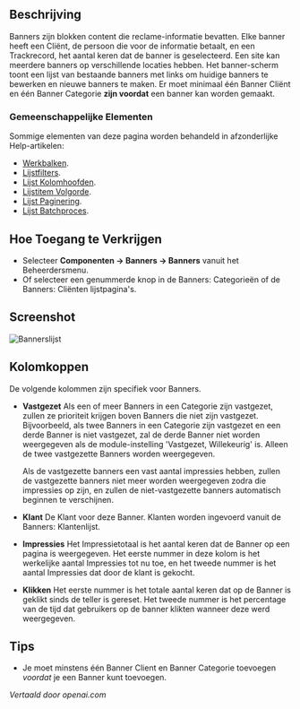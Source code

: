 <!-- Filename: Help4.x:Banners  / Display title: Banners -->

## Beschrijving

Banners zijn blokken content die reclame-informatie bevatten. Elke banner heeft een Cliënt, de persoon die voor de informatie betaalt, en een Trackrecord, het aantal keren dat de banner is geselecteerd. Een site kan meerdere banners op verschillende locaties hebben. Het banner-scherm toont een lijst van bestaande banners met links om huidige banners te bewerken en nieuwe banners te maken. Er moet minimaal één Banner Cliënt en één Banner Categorie **zijn voordat** een banner kan worden gemaakt.

### Gemeenschappelijke Elementen

Sommige elementen van deze pagina worden behandeld in afzonderlijke Help-artikelen:

* [Werkbalken](jdocmanual?article=help/common-elements/toolbars).
* [Lijstfilters](jdocmanual?article=help/common-elements/list-filters).
* [Lijst Kolomhoofden](jdocmanual?article=help/common-elements/list-column-headers).
* [Lijstitem Volgorde](jdocmanual?article=help/common-elements/list-ordering).
* [Lijst Paginering](jdocmanual?article=help/common-elements/list-pagination).
* [Lijst Batchproces](jdocmanual?article=help/common-elements/list-batch-process).

## Hoe Toegang te Verkrijgen

- Selecteer **Componenten → Banners → Banners** vanuit het Beheerdersmenu.
- Of selecteer een genummerde knop in de Banners: Categorieën of de Banners:
  Cliënten lijstpagina's.

## Screenshot

![Bannerslijst](../../../nl/images/banners/banners-list.png)

## Kolomkoppen

De volgende kolommen zijn specifiek voor Banners.

- **Vastgezet** Als een of meer Banners in een Categorie zijn vastgezet, zullen ze prioriteit krijgen boven Banners die niet zijn vastgezet. Bijvoorbeeld, als twee Banners in een Categorie zijn vastgezet en een derde Banner is niet vastgezet, zal de derde Banner niet worden weergegeven als de module-instelling 'Vastgezet, Willekeurig' is. Alleen de twee vastgezette Banners worden weergegeven.

    Als de vastgezette banners een vast aantal impressies hebben, zullen de vastgezette banners niet meer worden weergegeven zodra die impressies op zijn, en zullen de niet-vastgezette banners automatisch beginnen te verschijnen.
- **Klant** De Klant voor deze Banner. Klanten worden ingevoerd vanuit de
    Banners: Klantenlijst.
- **Impressies** Het Impressietotaal is het aantal keren dat de Banner op een pagina is weergegeven. Het eerste nummer in deze kolom is het werkelijke aantal Impressies tot nu toe, en het tweede nummer is het aantal Impressies dat door de klant is gekocht.
- **Klikken** Het eerste nummer is het totale aantal keren dat op de Banner is geklikt sinds de teller is gereset. Het tweede nummer is het percentage van de tijd dat gebruikers op de banner klikten wanneer deze werd weergegeven.

## Tips

- Je moet minstens één Banner Client en Banner Categorie toevoegen *voordat* je een Banner kunt toevoegen.

*Vertaald door openai.com*

